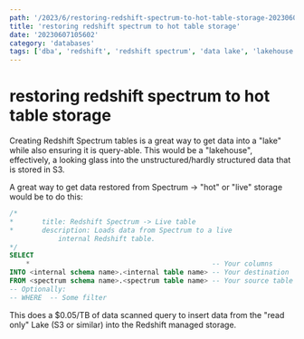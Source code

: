 ```yaml
---
path: '/2023/6/restoring-redshift-spectrum-to-hot-table-storage-20230607105602'
title: 'restoring redshift spectrum to hot table storage'
date: '20230607105602'
category: 'databases'
tags: ['dba', 'redshift', 'redshift spectrum', 'data lake', 'lakehouse']
---
```


# restoring redshift spectrum to hot table storage
Creating Redshift Spectrum tables is a great way to get data into a "lake"
while also ensuring it is query-able. This would be a "lakehouse", effectively,
a looking glass into the unstructured/hardly structured data that is stored in S3.

A great way to get data restored from Spectrum -> "hot" or "live" storage would
be to do this:

```sql
/*
*       title: Redshift Spectrum -> Live table
*       description: Loads data from Spectrum to a live
            internal Redshift table.
*/
SELECT
    *                                             -- Your columns
INTO <internal schema name>.<internal table name> -- Your destination
FROM <spectrum schema name>.<spectrum table name> -- Your source table
-- Optionally:
-- WHERE  -- Some filter
```

This does a $0.05/TB of data scanned query to insert data from the "read only"
Lake (S3 or similar) into the Redshift managed storage.
